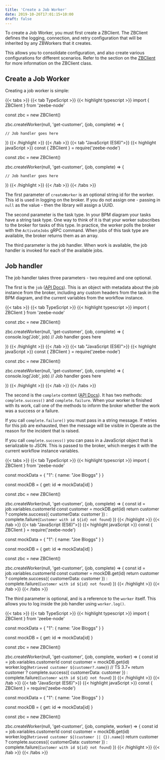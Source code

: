 ```yaml
---
title: 'Create a Job Worker'
date: 2019-10-26T17:01:15+10:00
draft: false
---
```


To create a Job Worker, you must first create a ZBClient. The ZBClient defines the logging, connection, and retry configuration that will be inherited by any ZBWorkers that it creates.

This allows you to consolidate configuration, and also create various configurations for different scenarios. Refer to the section on the <a href="/zbclient">ZBClient</a> for more information on the ZBClient class.

## Create a Job Worker

Creating a job worker is simple:

<!-- prettier-ignore -->
{{< tabs >}}
  {{< tab TypeScript >}}
    {{< highlight typescript >}}
import { ZBClient } from 'zeebe-node'

const zbc = new ZBClient()

zbc.createWorker(null, 'get-customer', (job, complete) => {

    // Job handler goes here

})
{{< /highlight >}}
{{< /tab >}}
{{< tab "JavaScript (ES6)">}}
{{< highlight javaScript >}}
const { ZBClient } = require('zeebe-node')

const zbc = new ZBClient()

zbc.createWorker(null, 'get-customer', (job, complete) => {

    // Job handler goes here

})
{{< /highlight >}}
{{< /tab >}}
{{< /tabs >}}

The first parameter of `createWorker` is an optional string id for the worker. This id is used in logging on the broker. If you do not assign one - passing in `null` as the value - then the library will assign a UUID.

The second parameter is the task type. In your BPM diagram your tasks have a string task type. One way to think of it is that your worker subscribes to the broker for tasks of this type. In practice, the worker polls the broker with the `ActivateJobs` gRPC command. When jobs of this task type are available, the broker returns them as an array.

The third parameter is the job handler. When work is available, the job handler is invoked for each of the available jobs.

## Job handler

The job handler takes three parameters - two required and one optional.

The first is the `job` ([API Docs](https://creditsenseau.github.io/zeebe-client-node-js/interfaces/job.html)). This is an object with metadata about the job instance from the broker, including any custom headers from the task in the BPM diagram, and the current variables from the workflow instance.

<!-- prettier-ignore -->
{{< tabs >}}
  {{< tab TypeScript >}}
    {{< highlight typescript >}}
import { ZBClient } from 'zeebe-node'

const zbc = new ZBClient()

zbc.createWorker(null, 'get-customer', (job, complete) => {
    console.log('Job', job)
    // Job handler goes here

})
{{< /highlight >}}
{{< /tab >}}
{{< tab "JavaScript (ES6)">}}
{{< highlight javaScript >}}
const { ZBClient } = require('zeebe-node')

const zbc = new ZBClient()

zbc.createWorker(null, 'get-customer', (job, complete) => {
    console.log('Job', job)
    // Job handler goes here

})
{{< /highlight >}}
{{< /tab >}}
{{< /tabs >}}

The second is the `complete` context ([API Docs](https://creditsenseau.github.io/zeebe-client-node-js/interfaces/completefn.html)). It has two methods: `complete.success()` and `complete.failure`. When your worker is finished with its work, call one of the methods to inform the broker whether the work was a success or a failure.

If you call `complete.failure()` you must pass in a string message. If retries for this job are exhausted, then the message will be visible in Operate as the reason for the incident that is raised.

If you call `complete.success()` you can pass in a JavaScript object that is serializable to JSON. This is passed to the broker, which merges it with the current workflow instance variables.

<!-- prettier-ignore -->
{{< tabs >}}
  {{< tab TypeScript >}}
    {{< highlight typescript >}}
import { ZBClient } from 'zeebe-node'

const mockData = {
    "1": {
        name: "Joe Bloggs"
    }
}

const mockDB = {
    get: id => mockData[id]
}

const zbc = new ZBClient()

zbc.createWorker(null, 'get-customer', (job, complete) => {
    const id = job.variables.customerId
    const customer = mockDB.get(id)
    return customer ?
        complete.success({
            customerData: customer
        }) :
        complete.failure(`Customer with id ${id} not found`)
})
{{< /highlight >}}
{{< /tab >}}
{{< tab "JavaScript (ES6)">}}
{{< highlight javaScript >}}
const { ZBClient } = require('zeebe-node')

const mockData = {
    "1": {
        name: "Joe Bloggs"
    }
}

const mockDB = {
    get: id => mockData[id]
}

const zbc = new ZBClient()

zbc.createWorker(null, 'get-customer', (job, complete) => {
    const id = job.variables.customerId
    const customer = mockDB.get(id)
    return customer ?
        complete.success({
            customerData: customer
        }) :
        complete.failure(`Customer with id ${id} not found`)
})
{{< /highlight >}}
{{< /tab >}}
{{< /tabs >}}

The third parameter is optional, and is a reference to the `worker` itself. This allows you to log inside the job handler using `worker.log()`.


<!-- prettier-ignore -->
{{< tabs >}}
  {{< tab TypeScript >}}
    {{< highlight typescript >}}
import { ZBClient } from 'zeebe-node'

const mockData = {
    "1": {
        name: "Joe Bloggs"
    }
}

const mockDB = {
    get: id => mockData[id]
}

const zbc = new ZBClient()

zbc.createWorker(null, 'get-customer', (job, complete, worker) => {
    const id = job.variables.customerId
    const customer = mockDB.get(id)
    worker.log(`Retrieved customer ${customer?.name}`) // TS 3.7+
    return customer ?
        complete.success({
            customerData: customer
        }) :
        complete.failure(`Customer with id ${id} not found`)
})
{{< /highlight >}}
{{< /tab >}}
{{< tab "JavaScript (ES6)">}}
{{< highlight javaScript >}}
const { ZBClient } = require('zeebe-node')

const mockData = {
    "1": {
        name: "Joe Bloggs"
    }
}

const mockDB = {
    get: id => mockData[id]
}

const zbc = new ZBClient()

zbc.createWorker(null, 'get-customer', (job, complete, worker) => {
    const id = job.variables.customerId
    const customer = mockDB.get(id)
    worker.log(`Retrieved customer ${(customer || {}).name}`)
    return customer ?
        complete.success({
            customerData: customer
        }) :
        complete.failure(`Customer with id ${id} not found`)
})
{{< /highlight >}}
{{< /tab >}}
{{< /tabs >}}

